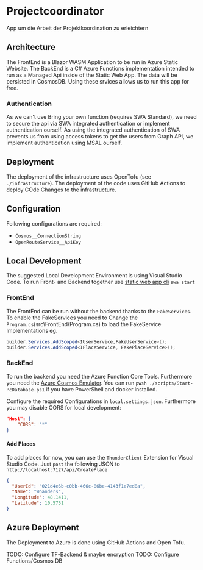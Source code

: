 # Projectcoordinator

App um die Arbeit der Projektkoordination zu erleichtern

## Architecture

The FrontEnd is a Blazor WASM Application to be run in Azure Static Website. The BackEnd is a C# Azure Functions implementation intended to run as a Managed Api inside of the Static Web App. The data will be persisted in CosmosDB. Using these srvices allows us to run this app for free.

### Authentication

As we can't use Bring your own function (requires SWA Standard), we need to secure the api via SWA integrated authentication or implement authentication ourself. As using the integrated authentication of SWA prevents us from using access tokens to get the users from Graph API, we implement authentication using MSAL ourself.

## Deployment

The deployment of the infrastructure uses OpenTofu (see `./infrastructure`).  The deployment of the code uses GitHub Actions to deploy COde Changes to the infrastructure.

## Configuration

Following configurations are required:

- `Cosmos__ConnectionString`
- `OpenRouteService__ApiKey`

## Local Development

The suggested Local Development Environment is using Visual Studio Code. To run Front- and Backend together use [static web app cli](https://learn.microsoft.com/en-us/azure/static-web-apps/local-development) `swa start`

### FrontEnd

The FrontEnd can be run without the backend thanks to the `FakeServices`. To enable the FakeServices you need to Change the `Program.cs`(src\FrontEnd\Program.cs) to load the FakeService Implementations eg.

```C#
builder.Services.AddScoped<IUserService,FakeUserService>();
builder.Services.AddScoped<IPlaceService, FakePlaceService>();
```

### BackEnd

To run the backend you need the Azure Function Core Tools. Furthermore you need the [Azure Cosmos Emulator](https://learn.microsoft.com/en-us/azure/cosmos-db/how-to-develop-emulator?tabs=docker-windows%2Ccsharp&pivots=api-nosql). You can run `pwsh ./scripts/Start-PcDatabase.ps1` if you have PowerShell and docker installed.

Configure the required Configurations in `local.settings.json`. Furthermore you may disable CORS for local development:

```json
"Host": {
    "CORS": "*"
}
```

#### Add Places

To add places for now, you can use the `ThunderClient` Extension for Visual Studio Code. Just `post` the following JSON to `http://localhost:7127/api/CreatePlace`

```json
{
  "UserId": "021d4e6b-c0bb-466c-86be-4143f1e7ed8a",
  "Name": "Woanders",
  "Longitude": 48.1411,
  "Latitude": 10.5751
}
```

## Azure Deployment

The Deployment to Azure is done using GitHub Actions and Open Tofu.

TODO: Configure TF-Backend & maybe encryption
TODO: Configure Functions/Cosmos DB
